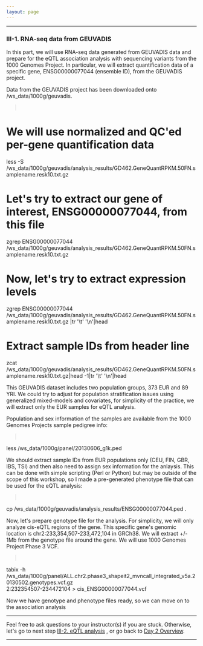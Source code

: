 ```yaml
---
layout: page
---
```


---

### III-1. RNA-seq data from GEUVADIS

In this part, we will use RNA-seq data generated from GEUVADIS data and prepare for the eQTL
association analysis with sequencing variants from the 1000 Genomes Project. In particular,
we will extract quantification data of a specific gene, ENSG00000077044 (ensemble ID), from 
the GEUVADIS project. 

Data from the GEUVADIS project has been downloaded onto /ws_data/1000g/geuvadis. 
> <pre>
# We will use normalized and QC'ed per-gene quantification data
less -S /ws_data/1000g/geuvadis/analysis_results/GD462.GeneQuantRPKM.50FN.samplename.resk10.txt.gz 
# Let's try to extract our gene of interest, ENSG00000077044, from this file
zgrep ENSG00000077044 /ws_data/1000g/geuvadis/analysis_results/GD462.GeneQuantRPKM.50FN.samplename.resk10.txt.gz 
# Now, let's try to extract expression levels 
zgrep ENSG00000077044 /ws_data/1000g/geuvadis/analysis_results/GD462.GeneQuantRPKM.50FN.samplename.resk10.txt.gz  |tr '\t' '\n'|head
# Extract sample IDs from header line
zcat /ws_data/1000g/geuvadis/analysis_results/GD462.GeneQuantRPKM.50FN.samplename.resk10.txt.gz|head -1|tr '\t' '\n'|head </pre>

This GEUVADIS dataset includes two population groups, 373 EUR and 89 YRI. We could try to adjust for
population stratification issues using generalized mixed-models and covariates, for simplicity of the
practice, we will extract only the EUR samples for eQTL analysis.

Population and sex information of the samples are available from the 1000 Genomes Projects sample pedigree info:
> <pre>
less /ws_data/1000g/panel/20130606_g1k.ped </pre>

We should extract sample IDs from EUR populations only (CEU, FIN, GBR, IBS, TSI) and then also need to assign sex
information for the anlaysis. This can be done with simple scripting (Perl or Python) but may be outside of the scope
of this workshop, so I made a pre-generated phenotype file that can be used for the eQTL analysis:
> <pre>
cp /ws_data/1000g/geuvadis/analysis_results/ENSG00000077044.ped .  </pre>

Now, let's prepare genotype file for the analysis. For simplicity, we will only analyze cis-eQTL regions of the gene. 
This specific gene's genomic location is chr2:233,354,507-233,472,104 in GRCh38. We will extract +/- 1Mb from the genotype
file around the gene. We will use 1000 Genomes Project Phase 3 VCF.

> <pre>
tabix -h /ws_data/1000g/panel/ALL.chr2.phase3_shapeit2_mvncall_integrated_v5a.20130502.genotypes.vcf.gz \
	2:232354507-234472104 > cis_ENSG00000077044.vcf </pre>

Now we have genotype and phenotype files ready, so we can move on to the association analysis

---

Feel free to ask questions to your instructor(s) if you are stuck. 
Otherwise, let's go to next step 
[III-2. eQTL analysis](../class-material/day2-eqtl)
, or go back to [Day 2 Overview](../day2).

---
